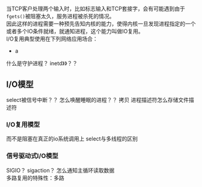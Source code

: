 # 
当TCP客户处理两个输入时，比如标志输入和TCP套接字，会有可能遇到由于`fgets()`被阻塞太久，服务进程被杀死的情况。   
因此这样的进程需要一种预先告知内核的能力，使得内核一旦发现进程指定的一个或者多个IO条件就绪，就通知进程，这个能力叫做IO复用。  
I/O复用典型使用在下列网络应用场合：
* a

什么是守护进程？ inetd》》？？  

## I/O模型
select被信号中断？？
怎么唤醒睡眠的进程？？ 
拷贝
进程描述符怎么存储文件描述符

### I/O复用模型 
而不是阻塞在真正的io系统调用上
select与多线程的区别
### 信号驱动式I/O模型
SIGIO？ sigaction？
怎么通知主循环读取数据  
多路复用的特殊性：多路